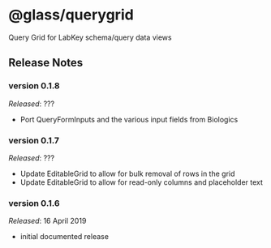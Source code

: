 # @glass/querygrid

Query Grid for LabKey schema/query data views 

## Release Notes ##

### version 0.1.8
*Released*: ???
* Port QueryFormInputs and the various input fields from Biologics

### version 0.1.7
*Released*: ???
* Update EditableGrid to allow for bulk removal of rows in the grid
* Update EditableGrid to allow for read-only columns and placeholder text

### version 0.1.6
*Released*: 16 April 2019

* initial documented release
